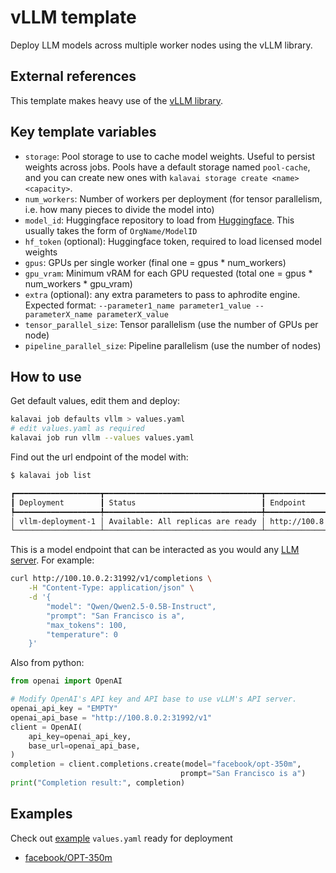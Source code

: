 # vLLM template

Deploy LLM models across multiple worker nodes using the vLLM library.

## External references

This template makes heavy use of the [vLLM library](https://docs.vllm.ai/en/latest/index.html).

## Key template variables

- `storage`: Pool storage to use to cache model weights. Useful to persist weights across jobs. Pools have a default storage named `pool-cache`, and you can create new ones with `kalavai storage create <name> <capacity>`.
- `num_workers`: Number of workers per deployment (for tensor parallelism, i.e. how many pieces to divide the model into)
- `model_id`: Huggingface repository to load from [Huggingface](https://huggingface.co/models). This usually takes the form of `OrgName/ModelID`
- `hf_token` (optional): Huggingface token, required to load licensed model weights
- `gpus`: GPUs per single worker (final one = gpus * num_workers)
- `gpu_vram`: Minimum vRAM for each GPU requested (total one = gpus * num_workers * gpu_vram)
- `extra` (optional): any extra parameters to pass to aphrodite engine. Expected format: `--parameter1_name parameter1_value --parameterX_name parameterX_value`
- `tensor_parallel_size`: Tensor parallelism (use the number of GPUs per node)
- `pipeline_parallel_size`: Pipeline parallelism (use the number of nodes)

## How to use

Get default values, edit them and deploy:
```bash
kalavai job defaults vllm > values.yaml
# edit values.yaml as required
kalavai job run vllm --values values.yaml
```

Find out the url endpoint of the model with:

```bash
$ kalavai job list 

┏━━━━━━━━━━━━━━━━━━━┳━━━━━━━━━━━━━━━━━━━━━━━━━━━━━━━━━━━┳━━━━━━━━━━━━━━━━━━━━━━━━┓
┃ Deployment        ┃ Status                            ┃ Endpoint               ┃
┡━━━━━━━━━━━━━━━━━━━╇━━━━━━━━━━━━━━━━━━━━━━━━━━━━━━━━━━━╇━━━━━━━━━━━━━━━━━━━━━━━━┩
│ vllm-deployment-1 │ Available: All replicas are ready │ http://100.8.0.2:31992 │
└───────────────────┴───────────────────────────────────┴────────────────────────┘
```

This is a model endpoint that can be interacted as you would any [LLM server](https://docs.vllm.ai/en/latest/getting_started/quickstart.html#using-openai-completions-api-with-vllm). For example:
```bash
curl http://100.10.0.2:31992/v1/completions \
    -H "Content-Type: application/json" \
    -d '{
        "model": "Qwen/Qwen2.5-0.5B-Instruct",
        "prompt": "San Francisco is a",
        "max_tokens": 100,
        "temperature": 0
    }'
```

Also from python:
```python
from openai import OpenAI

# Modify OpenAI's API key and API base to use vLLM's API server.
openai_api_key = "EMPTY"
openai_api_base = "http://100.8.0.2:31992/v1"
client = OpenAI(
    api_key=openai_api_key,
    base_url=openai_api_base,
)
completion = client.completions.create(model="facebook/opt-350m",
                                      prompt="San Francisco is a")
print("Completion result:", completion)
```

## Examples

Check out [example](examples/) `values.yaml` ready for deployment
- [facebook/OPT-350m](examples/opt-350m.yaml)
